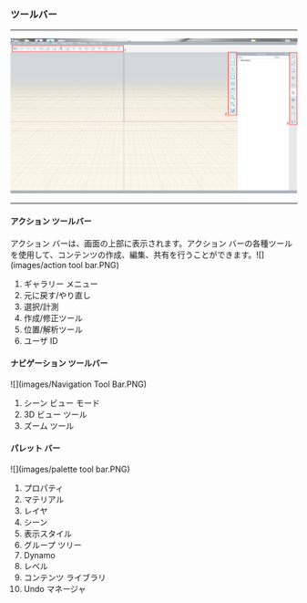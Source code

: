 

### ツールバー

---

![](images/Interface.PNG)

---

#### アクション ツールバー

アクション バーは、画面の上部に表示されます。アクション バーの各種ツールを使用して、コンテンツの作成、編集、共有を行うことができます。![](images/action tool bar.PNG)

1. ギャラリー メニュー
2. 元に戻す/やり直し
3. 選択/計測
4. 作成/修正ツール
5. 位置/解析ツール
6. ユーザ ID
#### ナビゲーション ツールバー

![](images/Navigation Tool Bar.PNG)

1. シーン ビュー モード
2. 3D ビュー ツール
3. ズーム ツール
#### パレット バー

![](images/palette tool bar.PNG)

1. プロパティ
2. マテリアル
3. レイヤ
4. シーン
5. 表示スタイル
6. グループ ツリー
7. Dynamo
8. レベル
9. コンテンツ ライブラリ
10. Undo マネージャ

